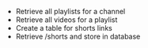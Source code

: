 - Retrieve all playlists for a channel
- Retrieve all videos for a playlist
- Create a table for shorts links
- Retrieve /shorts and store in database
